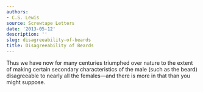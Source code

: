 ```yaml
---
authors:
- C.S. Lewis
source: Screwtape Letters
date: '2013-05-12'
description: ''
slug: disagreeability-of-beards
title: Disagreeability of Beards
---
```

Thus we have now for many centuries triumphed over nature to the extent of making certain secondary characteristics of the male (such as the beard) disagreeable to nearly all the females—and there is more in that than you might suppose.

